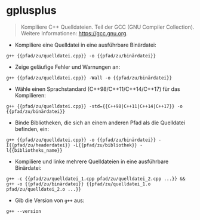# gplusplus

> Kompiliere C++ Quelldateien.
> Teil der GCC (GNU Compiler Collection).
> Weitere Informationen: <https://gcc.gnu.org>.

- Kompiliere eine Quelldatei in eine ausführbare Binärdatei:

`g++ {{pfad/zu/quelldatei.cpp}} -o {{pfad/zu/binärdatei}}`

- Zeige geläufige Fehler und Warnungen an:

`g++ {{pfad/zu/quelldatei.cpp}} -Wall -o {{pfad/zu/binärdatei}}`

- Wähle einen Sprachstandard (C++98/C++11/C++14/C++17) für das Kompilieren:

`g++ {{pfad/zu/quelldatei.cpp}} -std={{C++98|C++11|C++14|C++17}} -o {{pfad/zu/binärdatei}}`

- Binde Bibliotheken, die sich an einem anderen Pfad als die Quelldatei befinden, ein:

`g++ {{pfad/zu/quelldatei.cpp}} -o {{pfad/zu/binärdatei}} -I{{pfad/zu/headerdatei}} -L{{pfad/zu/bibliothek}} -l{{bibliotheks_name}}`

- Kompiliere und linke mehrere Quelldateien in eine ausführbare Binärdatei:

`g++ -c {{pfad/zu/quelldatei_1.cpp pfad/zu/quelldatei_2.cpp ...}} && g++ -o {{pfad/zu/binärdatei}} {{pfad/zu/quelldatei_1.o pfad/zu/quelldatei_2.o ...}}`

- Gib die Version von `g++` aus:

`g++ --version`
